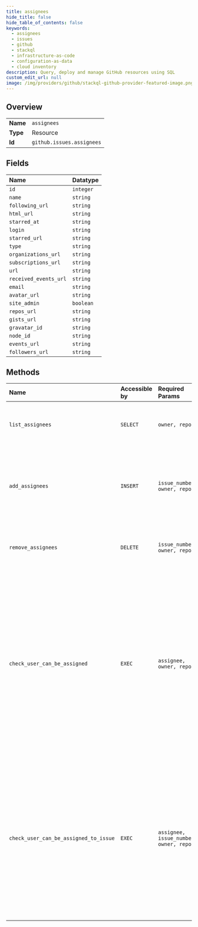 ```yaml
---
title: assignees
hide_title: false
hide_table_of_contents: false
keywords:
  - assignees
  - issues
  - github    
  - stackql
  - infrastructure-as-code
  - configuration-as-data
  - cloud inventory
description: Query, deploy and manage GitHub resources using SQL
custom_edit_url: null
image: /img/providers/github/stackql-github-provider-featured-image.png
---
```

  
    

## Overview
<table><tbody>
<tr><td><b>Name</b></td><td><code>assignees</code></td></tr>
<tr><td><b>Type</b></td><td>Resource</td></tr>
<tr><td><b>Id</b></td><td><code>github.issues.assignees</code></td></tr>
</tbody></table>

## Fields
| Name | Datatype |
|:-----|:---------|
| `id` | `integer` |
| `name` | `string` |
| `following_url` | `string` |
| `html_url` | `string` |
| `starred_at` | `string` |
| `login` | `string` |
| `starred_url` | `string` |
| `type` | `string` |
| `organizations_url` | `string` |
| `subscriptions_url` | `string` |
| `url` | `string` |
| `received_events_url` | `string` |
| `email` | `string` |
| `avatar_url` | `string` |
| `site_admin` | `boolean` |
| `repos_url` | `string` |
| `gists_url` | `string` |
| `gravatar_id` | `string` |
| `node_id` | `string` |
| `events_url` | `string` |
| `followers_url` | `string` |
## Methods
| Name | Accessible by | Required Params | Description |
|:-----|:--------------|:----------------|:------------|
| `list_assignees` | `SELECT` | `owner, repo` | Lists the [available assignees](https://docs.github.com/articles/assigning-issues-and-pull-requests-to-other-github-users/) for issues in a repository. |
| `add_assignees` | `INSERT` | `issue_number, owner, repo` | Adds up to 10 assignees to an issue. Users already assigned to an issue are not replaced. |
| `remove_assignees` | `DELETE` | `issue_number, owner, repo` | Removes one or more assignees from an issue. |
| `check_user_can_be_assigned` | `EXEC` | `assignee, owner, repo` | Checks if a user has permission to be assigned to an issue in this repository.<br /><br />If the `assignee` can be assigned to issues in the repository, a `204` header with no content is returned.<br /><br />Otherwise a `404` status code is returned. |
| `check_user_can_be_assigned_to_issue` | `EXEC` | `assignee, issue_number, owner, repo` | Checks if a user has permission to be assigned to a specific issue.<br /><br />If the `assignee` can be assigned to this issue, a `204` status code with no content is returned.<br /><br />Otherwise a `404` status code is returned. |
